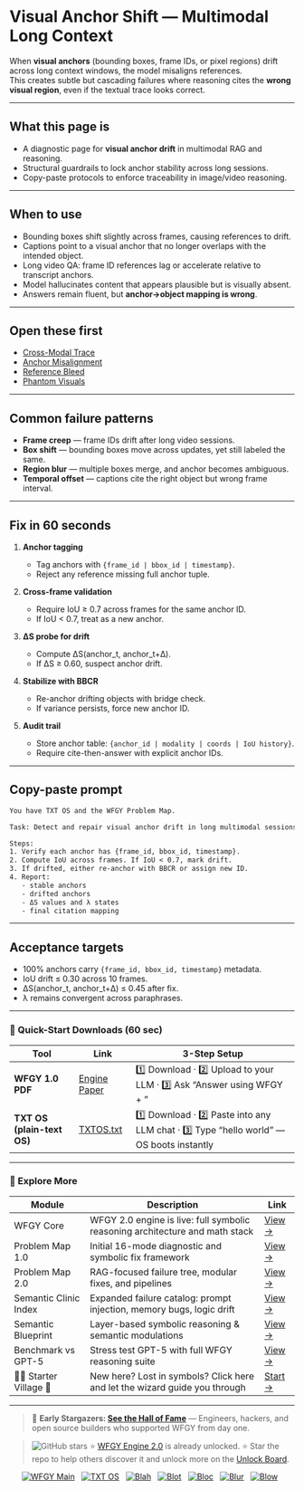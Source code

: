 # Visual Anchor Shift — Multimodal Long Context

When **visual anchors** (bounding boxes, frame IDs, or pixel regions) drift across long context windows, the model misaligns references.  
This creates subtle but cascading failures where reasoning cites the **wrong visual region**, even if the textual trace looks correct.

---

## What this page is
- A diagnostic page for **visual anchor drift** in multimodal RAG and reasoning.  
- Structural guardrails to lock anchor stability across long sessions.  
- Copy-paste protocols to enforce traceability in image/video reasoning.

---

## When to use
- Bounding boxes shift slightly across frames, causing references to drift.  
- Captions point to a visual anchor that no longer overlaps with the intended object.  
- Long video QA: frame ID references lag or accelerate relative to transcript anchors.  
- Model hallucinates content that appears plausible but is visually absent.  
- Answers remain fluent, but **anchor→object mapping is wrong**.

---

## Open these first
- [Cross-Modal Trace](https://github.com/onestardao/WFGY/blob/main/ProblemMap/GlobalFixMap/Multimodal_LongContext/cross-modal-trace.md)  
- [Anchor Misalignment](https://github.com/onestardao/WFGY/blob/main/ProblemMap/GlobalFixMap/Multimodal_LongContext/anchor-misalignment.md)  
- [Reference Bleed](https://github.com/onestardao/WFGY/blob/main/ProblemMap/GlobalFixMap/Multimodal_LongContext/reference-bleed.md)  
- [Phantom Visuals](https://github.com/onestardao/WFGY/blob/main/ProblemMap/GlobalFixMap/Multimodal_LongContext/phantom-visuals.md)  

---

## Common failure patterns
- **Frame creep** — frame IDs drift after long video sessions.  
- **Box shift** — bounding boxes move across updates, yet still labeled the same.  
- **Region blur** — multiple boxes merge, and anchor becomes ambiguous.  
- **Temporal offset** — captions cite the right object but wrong frame interval.  

---

## Fix in 60 seconds
1. **Anchor tagging**  
   - Tag anchors with `{frame_id | bbox_id | timestamp}`.  
   - Reject any reference missing full anchor tuple.

2. **Cross-frame validation**  
   - Require IoU ≥ 0.7 across frames for the same anchor ID.  
   - If IoU < 0.7, treat as a new anchor.

3. **ΔS probe for drift**  
   - Compute ΔS(anchor_t, anchor_t+Δ).  
   - If ΔS ≥ 0.60, suspect anchor drift.

4. **Stabilize with BBCR**  
   - Re-anchor drifting objects with bridge check.  
   - If variance persists, force new anchor ID.

5. **Audit trail**  
   - Store anchor table: `{anchor_id | modality | coords | IoU history}`.  
   - Require cite-then-answer with explicit anchor IDs.

---

## Copy-paste prompt

```txt
You have TXT OS and the WFGY Problem Map.

Task: Detect and repair visual anchor drift in long multimodal sessions.

Steps:
1. Verify each anchor has {frame_id, bbox_id, timestamp}.
2. Compute IoU across frames. If IoU < 0.7, mark drift.
3. If drifted, either re-anchor with BBCR or assign new ID.
4. Report:
   - stable anchors
   - drifted anchors
   - ΔS values and λ states
   - final citation mapping
````

---

## Acceptance targets

* 100% anchors carry `{frame_id, bbox_id, timestamp}` metadata.
* IoU drift ≤ 0.30 across 10 frames.
* ΔS(anchor\_t, anchor\_t+Δ) ≤ 0.45 after fix.
* λ remains convergent across paraphrases.

---

### 🔗 Quick-Start Downloads (60 sec)

| Tool                       | Link                                                                                                                                       | 3-Step Setup                                                                             |
| -------------------------- | ------------------------------------------------------------------------------------------------------------------------------------------ | ---------------------------------------------------------------------------------------- |
| **WFGY 1.0 PDF**           | [Engine Paper](https://github.com/onestardao/WFGY/blob/main/I_am_not_lizardman/WFGY_All_Principles_Return_to_One_v1.0_PSBigBig_Public.pdf) | 1️⃣ Download · 2️⃣ Upload to your LLM · 3️⃣ Ask “Answer using WFGY + <your question>”    |
| **TXT OS (plain-text OS)** | [TXTOS.txt](https://github.com/onestardao/WFGY/blob/main/OS/TXTOS.txt)                                                                     | 1️⃣ Download · 2️⃣ Paste into any LLM chat · 3️⃣ Type “hello world” — OS boots instantly |

---

### 🧭 Explore More

| Module                   | Description                                                                  | Link                                                                                               |
| ------------------------ | ---------------------------------------------------------------------------- | -------------------------------------------------------------------------------------------------- |
| WFGY Core                | WFGY 2.0 engine is live: full symbolic reasoning architecture and math stack | [View →](https://github.com/onestardao/WFGY/tree/main/core/README.md)                              |
| Problem Map 1.0          | Initial 16-mode diagnostic and symbolic fix framework                        | [View →](https://github.com/onestardao/WFGY/tree/main/ProblemMap/README.md)                        |
| Problem Map 2.0          | RAG-focused failure tree, modular fixes, and pipelines                       | [View →](https://github.com/onestardao/WFGY/blob/main/ProblemMap/rag-architecture-and-recovery.md) |
| Semantic Clinic Index    | Expanded failure catalog: prompt injection, memory bugs, logic drift         | [View →](https://github.com/onestardao/WFGY/blob/main/ProblemMap/SemanticClinicIndex.md)           |
| Semantic Blueprint       | Layer-based symbolic reasoning & semantic modulations                        | [View →](https://github.com/onestardao/WFGY/tree/main/SemanticBlueprint/README.md)                 |
| Benchmark vs GPT-5       | Stress test GPT-5 with full WFGY reasoning suite                             | [View →](https://github.com/onestardao/WFGY/tree/main/benchmarks/benchmark-vs-gpt5/README.md)      |
| 🧙‍♂️ Starter Village 🏡 | New here? Lost in symbols? Click here and let the wizard guide you through   | [Start →](https://github.com/onestardao/WFGY/blob/main/StarterVillage/README.md)                   |

---

> 👑 **Early Stargazers: [See the Hall of Fame](https://github.com/onestardao/WFGY/tree/main/stargazers)** —
> Engineers, hackers, and open source builders who supported WFGY from day one.

> <img src="https://img.shields.io/github/stars/onestardao/WFGY?style=social" alt="GitHub stars"> ⭐ [WFGY Engine 2.0](https://github.com/onestardao/WFGY/blob/main/core/README.md) is already unlocked. ⭐ Star the repo to help others discover it and unlock more on the [Unlock Board](https://github.com/onestardao/WFGY/blob/main/STAR_UNLOCKS.md).

<div align="center">

[![WFGY Main](https://img.shields.io/badge/WFGY-Main-red?style=flat-square)](https://github.com/onestardao/WFGY)
 
[![TXT OS](https://img.shields.io/badge/TXT%20OS-Reasoning%20OS-orange?style=flat-square)](https://github.com/onestardao/WFGY/tree/main/OS)
 
[![Blah](https://img.shields.io/badge/Blah-Semantic%20Embed-yellow?style=flat-square)](https://github.com/onestardao/WFGY/tree/main/OS/BlahBlahBlah)
 
[![Blot](https://img.shields.io/badge/Blot-Persona%20Core-green?style=flat-square)](https://github.com/onestardao/WFGY/tree/main/OS/BlotBlotBlot)
 
[![Bloc](https://img.shields.io/badge/Bloc-Reasoning%20Compiler-blue?style=flat-square)](https://github.com/onestardao/WFGY/tree/main/OS/BlocBlocBloc)
 
[![Blur](https://img.shields.io/badge/Blur-Text2Image%20Engine-navy?style=flat-square)](https://github.com/onestardao/WFGY/tree/main/OS/BlurBlurBlur)
 
[![Blow](https://img.shields.io/badge/Blow-Game%20Logic-purple?style=flat-square)](https://github.com/onestardao/WFGY/tree/main/OS/BlowBlowBlow)
 

</div>
